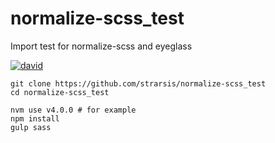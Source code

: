 # normalize-scss_test
Import test for normalize-scss and eyeglass

[![david](https://david-dm.org/strarsis/normalize-scss_text.svg)](https://david-dm.org/strarsis/normalize-scss_test)

````
git clone https://github.com/strarsis/normalize-scss_test
cd normalize-scss_test

nvm use v4.0.0 # for example
npm install
gulp sass
````

